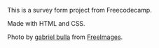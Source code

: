 This is a survey form project from Freecodecamp.

Made with HTML and CSS.

Photo by <a href="https://freeimages.com/photographer/gabrielbu-51615">gabriel bulla</a> from <a href="https://freeimages.com">FreeImages</a>.